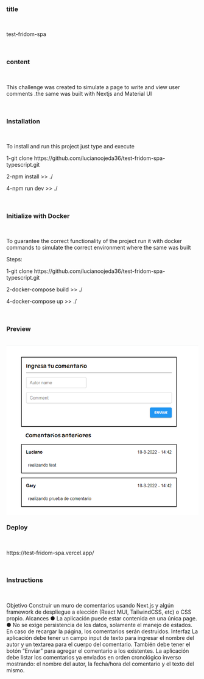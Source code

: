 
<h3 align = "left"> title </h3>
 <br/>
  <p align = "left"> test-fridom-spa </p>
 <br/>
 <h3 align = "left"> content </h3>
 <br/>
  <p align = "left">
This challenge was created to simulate a page to write and view user comments .the same was built with Nextjs and Material UI
 </p>
 <br/>
  <h3 align = "left">Installation </h3>
 <br/>
  <p align = "left">
To install and run this project just type and execute</p>

<p>1-git clone https://github.com/lucianoojeda36/test-fridom-spa-typescript.git</p>
<p>2-npm install >> ./</p>
<p>4-npm run dev >> ./</p>

 <br/>
    <h3 align = "left">
Initialize with Docker </h3>
 <br/>

 To guarantee the correct functionality of the project run it with docker commands to simulate the correct environment where the same was built</p>
 <p>Steps:</p>

<p>1-git clone https://github.com/lucianoojeda36/test-fridom-spa-typescript.git</p>
<p>2-docker-compose build >> ./</p>
<p>4-docker-compose up >> ./</p>
<br/>
   <h3 align = "left">
Preview </h3>
 <br/>
<img align = "center" src="public\assets\img\screen01.jpg" alt = "inst"  />
 <br/>
    <h3 align = "left">
Deploy </h3>
 <br/>
 <p>https://test-fridom-spa.vercel.app/</p>
 <br/>
   <h3 align = "left">Instructions</h3>
 <br/>
  <p align = "left">
Objetivo
Construir un muro de comentarios usando Next.js y algún framework de despliegue a
elección (React MUI, TailwindCSS, etc) o CSS propio.
Alcances
● La aplicación puede estar contenida en una única page.
● No se exige persistencia de los datos, solamente el manejo de estados. En caso de
recargar la página, los comentarios serán destruidos.
Interfaz
La aplicación debe tener un campo input de texto para ingresar el nombre del autor y un
textarea para el cuerpo del comentario. También debe tener el botón “Enviar” para
agregar el comentario a los existentes.
La aplicación debe listar los comentarios ya enviados en orden cronológico inverso
mostrando: el nombre del autor, la fecha/hora del comentario y el texto del mismo.

 </p>
